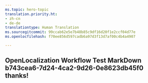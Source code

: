 ```yaml
---
ms.topic: hero-topic
translation.priority.ht:
- zh-cn
- de-de
translationtype: Human Translation
ms.sourcegitcommit: 99ccab62e5e7b48b85c9df16d20f1e2ccf04d77e
ms.openlocfilehash: f70ee856d597cadb6a97d3f13d7af00c4b4a4907

---
```

## OpenLocalization Workflow Test MarkDown b743cea6-7d24-4ca2-9d26-0e8623db45f0 thanks!



<!--HONumber=Sep16_HO1-->


